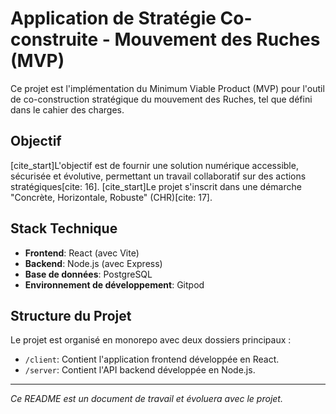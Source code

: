 # Application de Stratégie Co-construite - Mouvement des Ruches (MVP)

Ce projet est l'implémentation du Minimum Viable Product (MVP) pour l'outil de co-construction stratégique du mouvement des Ruches, tel que défini dans le cahier des charges.

## Objectif

[cite_start]L'objectif est de fournir une solution numérique accessible, sécurisée et évolutive, permettant un travail collaboratif sur des actions stratégiques[cite: 16]. [cite_start]Le projet s'inscrit dans une démarche "Concrète, Horizontale, Robuste" (CHR)[cite: 17].

## Stack Technique

* **Frontend**: React (avec Vite)
* **Backend**: Node.js (avec Express)
* **Base de données**: PostgreSQL
* **Environnement de développement**: Gitpod

## Structure du Projet

Le projet est organisé en monorepo avec deux dossiers principaux :

* `/client`: Contient l'application frontend développée en React.
* `/server`: Contient l'API backend développée en Node.js.

---
*Ce README est un document de travail et évoluera avec le projet.*